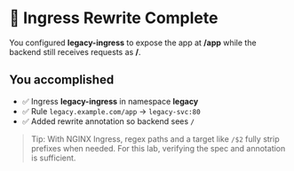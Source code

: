 # 🎉 Ingress Rewrite Complete

You configured **legacy-ingress** to expose the app at **/app** while the backend still receives requests as **/**.

## You accomplished
- ✅ Ingress **legacy-ingress** in namespace **legacy**
- ✅ Rule `legacy.example.com/app` → `legacy-svc:80`
- ✅ Added rewrite annotation so backend sees `/`

> Tip: With NGINX Ingress, regex paths and a target like `/$2` fully strip prefixes when needed. For this lab, verifying the spec and annotation is sufficient.
